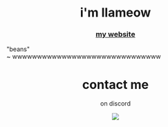 <h1 align="center">i'm llameow</h1>
<h3 align="center"><a href="google.com">my website</a></p></h3>

<p align="i find code fascinating">
    "beans" <br />
    ~ wwwwwwwwwwwwwwwwwwwwwwwwwwwwww
</p>

<h1 align="center">contact me</h1>
<p align="center">on discord</p>

<p align="center">
    <a href="https://discord.com/users/443287359425871872"><img src="https://lanyard-profile-readme.vercel.app/api/443287359425871872"/></a>
</p>

